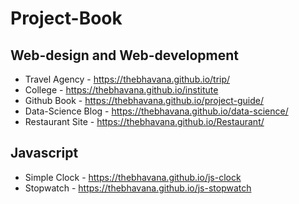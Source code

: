 # Project-Book

## Web-design and Web-development

* Travel Agency - https://thebhavana.github.io/trip/
* College - https://thebhavana.github.io/institute
* Github Book - https://thebhavana.github.io/project-guide/ 
* Data-Science Blog - https://thebhavana.github.io/data-science/
* Restaurant Site - https://thebhavana.github.io/Restaurant/

## Javascript

* Simple Clock - https://thebhavana.github.io/js-clock
* Stopwatch - https://thebhavana.github.io/js-stopwatch

